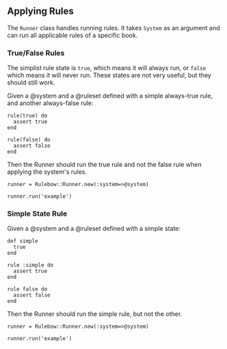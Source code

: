 ## Applying Rules

The `Runner` class handles running rules. It takes `System` as an argument and
can run all applicable rules of a specific book.

### True/False Rules

The simplist rule state is `true`, which means it will always run, or
`false` which means it will never run. These states are not very useful,
but they should still work.

Given a @system and a @ruleset defined with a simple always-true rule,
and another always-false rule:

    rule(true) do
      assert true
    end

    rule(false) do
      assert false
    end

Then the Runner should run the true rule and not the false rule when
applying the system's rules.

    runner = Rulebow::Runner.new(:system=>@system)

    runner.run('example')

### Simple State Rule

Given a @system and a @ruleset defined with a simple state:

    def simple
      true
    end

    rule :simple do
      assert true
    end

    rule false do
      assert false
    end

Then the Runner should run the simple rule, but not the other.

    runner = Rulebow::Runner.new(:system=>@system)

    runner.run('example')

